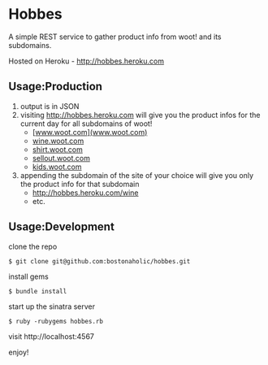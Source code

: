 # Hobbes

A simple REST service to gather product info from woot! and its subdomains.

Hosted on Heroku - http://hobbes.heroku.com

## Usage:Production

1. output is in JSON
2. visiting http://hobbes.heroku.com will give you the product infos for the current day for all subdomains of woot!
   * [www.woot.com](www.woot.com)
   * [wine.woot.com](wine.woot.com)
   * [shirt.woot.com](shirt.woot.com)
   * [sellout.woot.com](sellout.woot.com)
   * [kids.woot.com](kids.woot.com)
3. appending the subdomain of the site of your choice will give you only the product info for that subdomain
   * http://hobbes.heroku.com/wine
   * etc.

## Usage:Development

clone the repo

`$ git clone git@github.com:bostonaholic/hobbes.git`

install gems

`$ bundle install`

start up the sinatra server

`$ ruby -rubygems hobbes.rb`

visit http://localhost:4567

enjoy!
